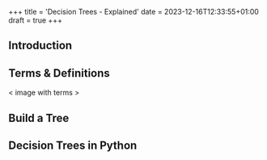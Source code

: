 +++
title = 'Decision Trees - Explained'
date = 2023-12-16T12:33:55+01:00
draft = true
+++

## Introduction

## Terms & Definitions

< image with terms >

## Build a Tree

## Decision Trees in Python
